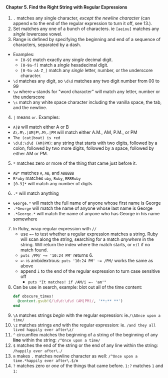 #### Chapter 5. Find the Right String with Regular Expressions

1. `.` matches any single character, *except the newline character* (can append `m` to the end of the regular expression to turn it off, see 13.).
2. Set matches any one of a bunch of characters. ie `[aeiou]` matches any *single* lowercase vowel.
3. Range is defined by specifying the beginning and end of a sequence of characters, separated by a dash.
  - Examples:
    - `[0-9]` match exactly any *single* decimal digit.
    - `[0-9a-f]` match a *single* hexadecimal digit.
    - `[0-9a-zA-Z_]` match any *single* letter, number, or the underscore character.
  - `\d` matches any digit, so `\d\d` matches any two digit number from 00 to 99
  - `\w` where `w` stands for "word character" will match any letter, number or the underscore
  - `\s` match any white space character including the vanilla space, the tab, and the newline.

4. `|` means `or`. Examples:
  - `A|B` will match either A or B
  - `A\.M\.|AM|P\.M\.|PM` will match either A.M., AM, P.M., or PM
  - `The (cat|boat) is red`
  - `\d\d:\d\d (AM|PM)`: any string that starts with two digits, followed by a colon, followed by two more digits, followed by a space, followed by either AM or PM.
5. `*` matches zero or more of the thing that came just before it.
  - `AB*` matches `A`, `AB`, and `ABBBBB`
  - `R*uby` matches `uby`, `Ruby`, `RRRRuby`
  - `[0-9]*` will match any number of digits
6. `.*` will match anything
  - `George.*` will match the full name of anyone whose first name is George
  - `.*George` will match the name of anyone whose last name is George
  - `.*George.*` will match the name of anyone who has George in his name somewhere
7. In Ruby, wrap regular expression with `//`
    - use `=~` to test whether a regular expression matches a string. Ruby will scan along the string, searching for a match *anywhere* in the string. Will return the index where the match starts, or `nil` if no match found.
    - `puts /PM/ ~= '10:24 PM'` returns 6.
    - `=~` is ambidextrous: `puts '10:24 PM' ~= /PM/` works the same as above
    - append `i` to the end of the regular expression to turn case sensitive off
      - `puts "It matches! if /AM/i =~ 'am'"`
8. Can be use in search, example: blot out all of the time content:
    ```ruby
    def obscure_times!
      @content.gsub!(/\d\d:\d\d (AM|PM)/, '**:** **')
    end
    ```
9. `\A` matches strings *begin* with the regular expression: ie.`/\AOnce upon a time/`
10. `\z` matches strings *end* with the regular expression: ie. `/and they all lived happily ever after\z/`
11. `^` circumflex matches the beginning of a string of the beginning of any **line** within the string: `/^Once upon a time/`
12. `$` matches the end of the string or the end of any line within the string: `/happily ever after\./`
13. `m` makes `.` matches newline character as well: `/^Once upon a time.*happily ever after\.$/m`
14. `?` matches zero or *one* of the things that came before. `1:?` matches `1` and `1:`
